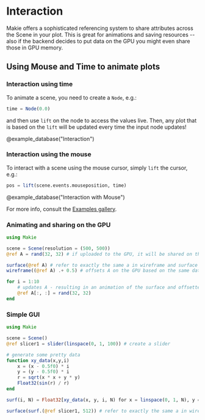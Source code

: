 # Interaction

Makie offers a sophisticated referencing system to share attributes across the Scene
in your plot. This is great for animations and saving resources -- also if the backend
decides to put data on the GPU you might even share those in GPU memory.


## Using Mouse and Time to animate plots

### Interaction using time

To animate a scene, you need to create a `Node`, e.g.:

```julia
time = Node(0.0)
```

and then use `lift` on the node to access the values live. Then, any plot that is based on the `lift` will be updated every time the input node updates!

@example_database("Interaction")


### Interaction using the mouse

To interact with a scene using the mouse cursor, simply `lift` the cursor, e.g.:

```julia
pos = lift(scene.events.mouseposition, time)
```

@example_database("Interaction with Mouse")

For more info, consult the [Examples gallery](@ref).

### Animating and sharing on the GPU

```Julia
using Makie

scene = Scene(resolution = (500, 500))
@ref A = rand(32, 32) # if uploaded to the GPU, it will be shared on the GPU

surface(@ref A) # refer to exactly the same a in wireframe and surface plot
wireframe((@ref A) .+ 0.5) # offsets A on the GPU based on the same data

for i = 1:10
    # updates A - resulting in an animation of the surface and offsetted wireframe plot
    @ref A[:, :] = rand(32, 32)
end
```

### Simple GUI

```Julia
using Makie

scene = Scene()
@ref slicer1 = slider(linspace(0, 1, 100)) # create a slider

# generate some pretty data
function xy_data(x,y,i)
    x = (x - 0.5f0) * i
    y = (y - 0.5f0) * i
    r = sqrt(x * x + y * y)
    Float32(sin(r) / r)
end

surf(i, N) = Float32[xy_data(x, y, i, N) for x = linspace(0, 1, N), y = linspace(0, 1, N)]

surface(surf.(@ref slicer1, 512)) # refer to exactly the same a in wireframe and surface plot

```
